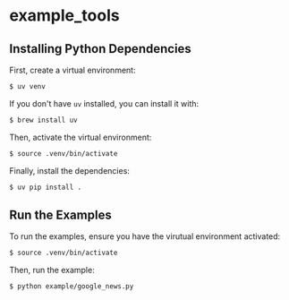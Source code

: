 # example_tools

## Installing Python Dependencies

First, create a virtual environment:

```bash
$ uv venv
```

If you don't have `uv` installed, you can install it with:

```bash
$ brew install uv
```

Then, activate the virtual environment:

```bash
$ source .venv/bin/activate
```

Finally, install the dependencies:

```bash
$ uv pip install .
```

## Run the Examples

To run the examples, ensure you have the virutual environment activated:

```bash
$ source .venv/bin/activate
```

Then, run the example:
```bash
$ python example/google_news.py
```
